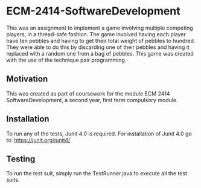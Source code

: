 # ECM-2414-SoftwareDevelopment
This was an assignment to implement a game involving multiple competing players, in a thread-safe fashion. The game involved having each player have ten pebbles and having to get their total weight of pebbles to hundred. They were able to do this by discarding one of their pebbles and having it replaced with a random one from a bag of pebbles. This game was created with the use of the technique pair programming.
## Motivation
This was created as part of coursework for the module ECM 2414 SoftwareDevelopment, a second year, first term compulsory module.
## Installation
To run any of the tests, Junit 4.0 is required. For installation of Junit 4.0 go to: https://junit.org/junit4/
## Testing
To run the test suit, simply run the TestRunner.java to execute all the test suits. 
